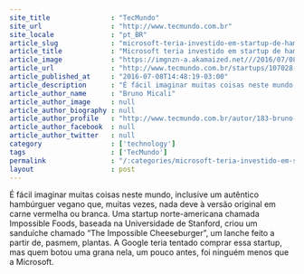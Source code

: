 ```yaml
---
site_title               : "TecMundo"
site_url                 : "http://www.tecmundo.com.br"
site_locale              : "pt_BR"
article_slug             : "microsoft-teria-investido-em-startup-de-hamburguer-vegano-antes-da-google"
article_title            : "Microsoft teria investido em startup de hambúrguer vegano antes da Google"
article_image            : "https://imgnzn-a.akamaized.net///2016/07/08/08144511104138-t1200x480.jpg"
article_url              : "http://www.tecmundo.com.br/startups/107028-microsoft-teria-investido-startup-hamburguer-vegano-google.htm"
article_published_at     : "2016-07-08T14:48:19-03:00"
article_description      : "É fácil imaginar muitas coisas neste mundo, inclusive um autêntico hambúrguer vegano que, muitas vezes, nada deve à versão original em carne vermelha ou branca. Uma startup norte-americana chamada Impossible Foods, baseada na Universidade de Stanford, criou um sanduíche chamado “The Impossible Cheeseburger”, um lanche feito a partir de, pasmem, plantas. A Google teria tentado comprar essa startup, mas quem botou uma grana nela, um pouco antes, foi ninguém menos que a Microsoft."
article_author_name      : "Bruno Micali"
article_author_image     : null
article_author_biography : null
article_author_profile   : "http://www.tecmundo.com.br/autor/183-bruno-micali/"
article_author_facebook  : null
article_author_twitter   : null
category                 : ['technology']
tags                     : ['TecMundo']
permalink                : "/:categories/microsoft-teria-investido-em-startup-de-hamburguer-vegano-antes-da-google/"
layout                   : post
---
```


É fácil imaginar muitas coisas neste mundo, inclusive um autêntico hambúrguer vegano que, muitas vezes, nada deve à versão original em carne vermelha ou branca. Uma startup norte-americana chamada Impossible Foods, baseada na Universidade de Stanford, criou um sanduíche chamado “The Impossible Cheeseburger”, um lanche feito a partir de, pasmem, plantas. A Google teria tentado comprar essa startup, mas quem botou uma grana nela, um pouco antes, foi ninguém menos que a Microsoft.
